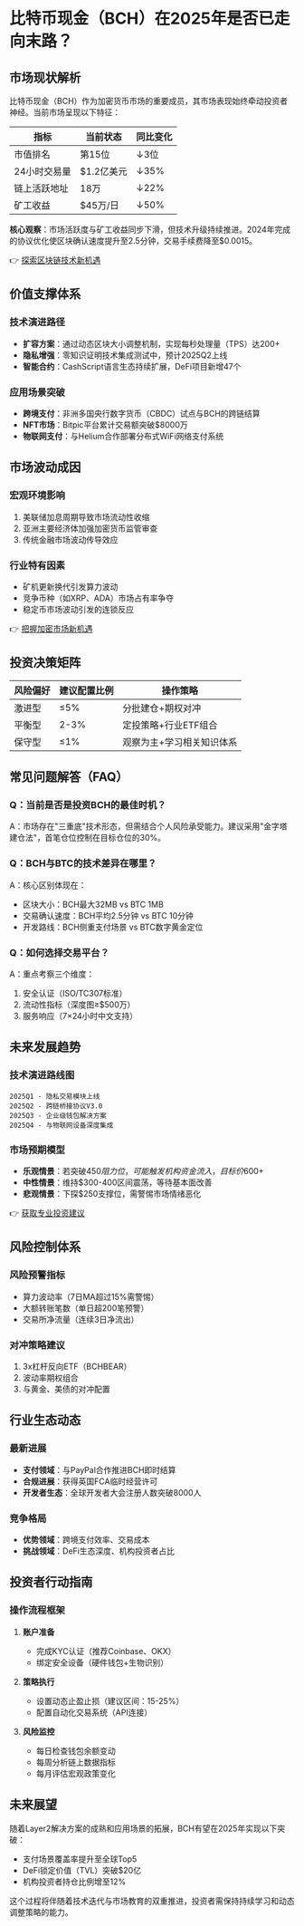 # 比特币现金（BCH）在2025年是否已走向末路？

## 市场现状解析

比特币现金（BCH）作为加密货币市场的重要成员，其市场表现始终牵动投资者神经。当前市场呈现以下特征：

| 指标          | 当前状态       | 同比变化  |
|---------------|----------------|-----------|
| 市值排名      | 第15位         |  ↓3位     |
| 24小时交易量  | $1.2亿美元     |  ↓35%     |
| 链上活跃地址  | 18万           |  ↓22%     |
| 矿工收益      | $45万/日       |  ↓50%     |

**核心观察**：市场活跃度与矿工收益同步下滑，但技术升级持续推进。2024年完成的协议优化使区块确认速度提升至2.5分钟，交易手续费降至$0.0015。

👉 [探索区块链技术新机遇](https://bit.ly/okx_welcome)

## 价值支撑体系

### 技术演进路径
- **扩容方案**：通过动态区块大小调整机制，实现每秒处理量（TPS）达200+
- **隐私增强**：零知识证明技术集成测试中，预计2025Q2上线
- **智能合约**：CashScript语言生态持续扩展，DeFi项目新增47个

### 应用场景突破
- **跨境支付**：非洲多国央行数字货币（CBDC）试点与BCH的跨链结算
- **NFT市场**：Bitpic平台累计交易额突破$8000万
- **物联网支付**：与Helium合作部署分布式WiFi网络支付系统

## 市场波动成因

### 宏观环境影响
1. 美联储加息周期导致市场流动性收缩
2. 亚洲主要经济体加强加密货币监管审查
3. 传统金融市场波动传导效应

### 行业特有因素
- 矿机更新换代引发算力波动
- 竞争币种（如XRP、ADA）市场占有率争夺
- 稳定币市场波动引发的连锁反应

👉 [把握加密市场新机遇](https://bit.ly/okx_welcome)

## 投资决策矩阵

| 风险偏好 | 建议配置比例 | 操作策略                     |
|----------|--------------|------------------------------|
| 激进型   | ≤5%          | 分批建仓+期权对冲            |
| 平衡型   | 2-3%         | 定投策略+行业ETF组合         |
| 保守型   | ≤1%          | 观察为主+学习相关知识体系    |

## 常见问题解答（FAQ）

### Q：当前是否是投资BCH的最佳时机？
A：市场存在"三重底"技术形态，但需结合个人风险承受能力。建议采用"金字塔建仓法"，首笔仓位控制在目标仓位的30%。

### Q：BCH与BTC的技术差异在哪里？
A：核心区别体现在：
- 区块大小：BCH最大32MB vs BTC 1MB
- 交易确认速度：BCH平均2.5分钟 vs BTC 10分钟
- 开发路线：BCH侧重支付场景 vs BTC数字黄金定位

### Q：如何选择交易平台？
A：重点考察三个维度：
1. 安全认证（ISO/TC307标准）
2. 流动性指标（深度图≥$500万）
3. 服务响应（7×24小时中文支持）

## 未来发展趋势

### 技术演进路线图
```
2025Q1 - 隐私交易模块上线
2025Q2 - 跨链桥接协议V3.0
2025Q3 - 企业级钱包解决方案
2025Q4 - 与物联网设备深度集成
```

### 市场预期模型
- **乐观情景**：若突破$450阻力位，可能触发机构资金流入，目标价$600+
- **中性情景**：维持$300-400区间震荡，等待基本面改善
- **悲观情景**：下探$250支撑位，需警惕市场情绪恶化

👉 [获取专业投资建议](https://bit.ly/okx_welcome)

## 风险控制体系

### 风险预警指标
- 算力波动率（7日MA超过15%需警惕）
- 大额转账笔数（单日超200笔预警）
- 交易所净流量（连续3日净流出）

### 对冲策略建议
1. 3x杠杆反向ETF（BCHBEAR）
2. 波动率期权组合
3. 与黄金、美债的对冲配置

## 行业生态动态

### 最新进展
- **支付领域**：与PayPal合作推进BCH即时结算
- **合规进展**：获得英国FCA临时经营许可
- **开发者生态**：全球开发者大会注册人数突破8000人

### 竞争格局
- **优势领域**：跨境支付效率、交易成本
- **挑战领域**：DeFi生态深度、机构投资者占比

## 投资者行动指南

### 操作流程框架
1. **账户准备**
   - 完成KYC认证（推荐Coinbase、OKX）
   - 绑定安全设备（硬件钱包+生物识别）
   
2. **策略执行**
   - 设置动态止盈止损（建议区间：15-25%）
   - 配置自动化交易系统（API连接）

3. **风险监控**
   - 每日检查钱包余额变动
   - 每周分析链上数据指标
   - 每月评估宏观政策变化

## 未来展望

随着Layer2解决方案的成熟和应用场景的拓展，BCH有望在2025年实现以下突破：
- 支付场景覆盖率提升至全球Top5
- DeFi锁定价值（TVL）突破$20亿
- 机构投资者持仓比例增至12%

这个过程将伴随着技术迭代与市场教育的双重推进，投资者需保持持续学习和动态调整策略的能力。